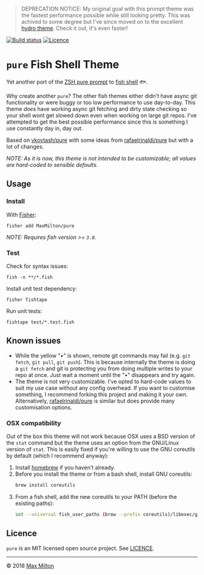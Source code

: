 <!-- markdownlint-disable first-line-h1 -->

> DEPRECATION NOTICE: My original goal with this prompt theme was the fastest performance possible while still looking pretty. This was achived to some degree but I've since moved on to the excellent [hydro theme](https://github.com/jorgebucaran/hydro). Check it out, it's even faster!

<!-- [![Build status](https://img.shields.io/travis/MaxMilton/pure.svg)](https://travis-ci.org/MaxMilton/pure) -->
[![Build status](https://travis-ci.com/MaxMilton/pure.svg?branch=master)](https://travis-ci.com/MaxMilton/pure)
[![Licence](https://img.shields.io/github/license/MaxMilton/pure.svg)](https://github.com/MaxMilton/pure/blob/master/LICENCE)

# `pure` Fish Shell Theme

Yet another port of the [ZSH pure prompt](https://github.com/sindresorhus/pure) to [fish shell](https://github.com/fish-shell/fish-shell) 🐟.

<!-- FIXME: Add image -->
<!-- ![pure](https://cloud.githubusercontent.com/assets/8317250/13661599/777665a2-e6d7-11e5-9078-eae115fa140a.png) -->

Why create another `pure`? The other fish themes either didn't have async git functionality or were buggy or too low performance to use day-to-day. This theme _does_ have working async git fetching and dirty state checking so your shell wont get slowed down even when working on large git repos. I've attempted to get the best possible performance since this is something I use constantly day in, day out.

Based on [vkovtash/pure](https://github.com/vkovtash/pure) with some ideas from [rafaelrinaldi/pure](https://github.com/rafaelrinaldi/pure) but with a lot of changes.

_NOTE: As it is now, this theme is not intended to be customizable; all values are hard-coded to sensible defaults._

## Usage

### Install

With [Fisher](https://github.com/jorgebucaran/fisher):

```fish
fisher add MaxMilton/pure
```

_NOTE: Requires fish version >= `3.0`._

### Test

Check for syntax issues:

```fish
fish -n **/*.fish
```

Install unit test dependency:

```fish
fisher fishtape
```

Run unit tests:

```fish
fishtape test/*.test.fish
```

## Known issues

- While the yellow "•" is shown, remote git commands may fail (e.g. `git fetch`, `git pull`, `git push`). This is because internally the theme is doing a `git fetch` and git is protecting you from doing multiple writes to your repo at once. Just wait a moment until the "•" disappears and try again.
- The theme is not very customizable. I've opted to hard-code values to suit my use case without any config overhead. If you want to customise something, I recommend forking this project and making it your own. Alternatively, [rafaelrinaldi/pure](https://github.com/rafaelrinaldi/pure) is similar but does provide many customisation options.

### OSX compatibility

Out of the box this theme will not work because OSX uses a BSD version of the `stat` command but the theme uses an option from the GNU/Linux version of `stat`. This is easily fixed if you're willing to use the GNU coreutils by default (which I recommend anyway):

1. Install [homebrew](https://brew.sh/) if you haven't already.
1. Before you install the theme or from a bash shell, install GNU coreutils:
    ```sh
    brew install coreutils
    ```
1. From a fish shell, add the new coreutils to your PATH (before the existing paths):
    ```sh
    set --universal fish_user_paths (brew --prefix coreutils)/libexec/gnubin $fish_user_paths
    ```

## Licence

`pure` is an MIT licensed open source project. See [LICENCE](https://github.com/MaxMilton/pure/blob/master/LICENCE).

-----

© 2018 [Max Milton](https://maxmilton.com)
